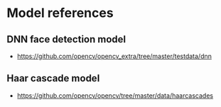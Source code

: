 # Model references

## DNN face detection model
- https://github.com/opencv/opencv_extra/tree/master/testdata/dnn

## Haar cascade model
- https://github.com/opencv/opencv/tree/master/data/haarcascades
